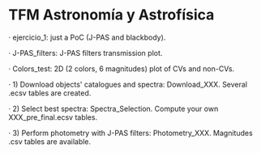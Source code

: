 # TFM Astronomía y Astrofísica

· ejercicio_1: just a PoC (J-PAS and blackbody).

· J-PAS_filters: J-PAS filters transmission plot.

· Colors_test: 2D (2 colors, 6 magnitudes) plot of CVs and non-CVs.

· 1) Download objects' catalogues and spectra: Download_XXX. Several .ecsv tables are created.

· 2) Select best spectra: Spectra_Selection. Compute your own XXX_pre_final.ecsv tables.

· 3) Perform photometry with J-PAS filters: Photometry_XXX. Magnitudes .csv tables are available.
